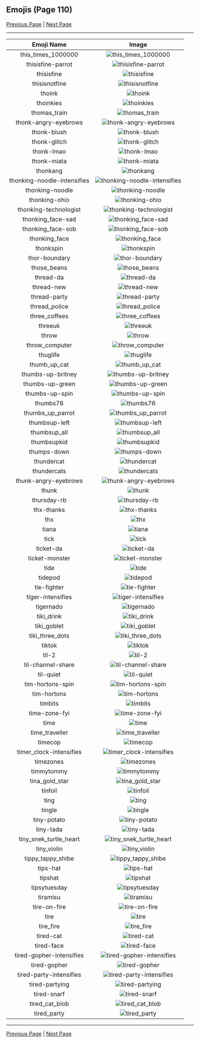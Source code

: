 
## Emojis (Page 110)

[Previous Page](/docs/hc/page-t-0109.md)
  | [Next Page](/docs/hc/page-t-0111.md)

<hr />

|Emoji Name|Image|
| :-: | :-: |
|this_times_1000000| ![this_times_1000000](/emojis/hc/this_times_1000000.gif)|
|thisisfine-parrot| ![thisisfine-parrot](/emojis/hc/thisisfine-parrot.gif)|
|thisisfine| ![thisisfine](/emojis/hc/thisisfine.png)|
|thisisnotfine| ![thisisnotfine](/emojis/hc/thisisnotfine.png)|
|thoink| ![thoink](/emojis/hc/thoink.png)|
|thoinkies| ![thoinkies](/emojis/hc/thoinkies.png)|
|thomas_train| ![thomas_train](/emojis/hc/thomas_train.png)|
|thonk-angry-eyebrows| ![thonk-angry-eyebrows](/emojis/hc/thonk-angry-eyebrows.png)|
|thonk-blush| ![thonk-blush](/emojis/hc/thonk-blush.png)|
|thonk-glitch| ![thonk-glitch](/emojis/hc/thonk-glitch.gif)|
|thonk-lmao| ![thonk-lmao](/emojis/hc/thonk-lmao.png)|
|thonk-miata| ![thonk-miata](/emojis/hc/thonk-miata.png)|
|thonkang| ![thonkang](/emojis/hc/thonkang.png)|
|thonking-noodle-intensifies| ![thonking-noodle-intensifies](/emojis/hc/thonking-noodle-intensifies.gif)|
|thonking-noodle| ![thonking-noodle](/emojis/hc/thonking-noodle.png)|
|thonking-ohio| ![thonking-ohio](/emojis/hc/thonking-ohio.png)|
|thonking-technologist| ![thonking-technologist](/emojis/hc/thonking-technologist.png)|
|thonking_face-sad| ![thonking_face-sad](/emojis/hc/thonking_face-sad.png)|
|thonking_face-sob| ![thonking_face-sob](/emojis/hc/thonking_face-sob.png)|
|thonking_face| ![thonking_face](/emojis/hc/thonking_face.png)|
|thonkspin| ![thonkspin](/emojis/hc/thonkspin.gif)|
|thor-boundary| ![thor-boundary](/emojis/hc/thor-boundary.jpg)|
|those_beans| ![those_beans](/emojis/hc/those_beans.png)|
|thread-da| ![thread-da](/emojis/hc/thread-da.png)|
|thread-new| ![thread-new](/emojis/hc/thread-new.png)|
|thread-party| ![thread-party](/emojis/hc/thread-party.gif)|
|thread_police| ![thread_police](/emojis/hc/thread_police.gif)|
|three_coffees| ![three_coffees](/emojis/hc/three_coffees.png)|
|threeuk| ![threeuk](/emojis/hc/threeuk.png)|
|throw| ![throw](/emojis/hc/throw.png)|
|throw_computer| ![throw_computer](/emojis/hc/throw_computer.gif)|
|thuglife| ![thuglife](/emojis/hc/thuglife.png)|
|thumb_up_cat| ![thumb_up_cat](/emojis/hc/thumb_up_cat.png)|
|thumbs-up-britney| ![thumbs-up-britney](/emojis/hc/thumbs-up-britney.gif)|
|thumbs-up-green| ![thumbs-up-green](/emojis/hc/thumbs-up-green.png)|
|thumbs-up-spin| ![thumbs-up-spin](/emojis/hc/thumbs-up-spin.gif)|
|thumbs76| ![thumbs76](/emojis/hc/thumbs76.png)|
|thumbs_up_parrot| ![thumbs_up_parrot](/emojis/hc/thumbs_up_parrot.gif)|
|thumbsup-left| ![thumbsup-left](/emojis/hc/thumbsup-left.png)|
|thumbsup_all| ![thumbsup_all](/emojis/hc/thumbsup_all.gif)|
|thumbsupkid| ![thumbsupkid](/emojis/hc/thumbsupkid.png)|
|thumps-down| ![thumps-down](/emojis/hc/thumps-down.gif)|
|thundercat| ![thundercat](/emojis/hc/thundercat.gif)|
|thundercats| ![thundercats](/emojis/hc/thundercats.png)|
|thunk-angry-eyebrows| ![thunk-angry-eyebrows](/emojis/hc/thunk-angry-eyebrows.png)|
|thunk| ![thunk](/emojis/hc/thunk.png)|
|thursday-rb| ![thursday-rb](/emojis/hc/thursday-rb.png)|
|thx-thanks| ![thx-thanks](/emojis/hc/thx-thanks.png)|
|thx| ![thx](/emojis/hc/thx.png)|
|tiana| ![tiana](/emojis/hc/tiana.png)|
|tick| ![tick](/emojis/hc/tick.png)|
|ticket-da| ![ticket-da](/emojis/hc/ticket-da.png)|
|ticket-monster| ![ticket-monster](/emojis/hc/ticket-monster.gif)|
|tide| ![tide](/emojis/hc/tide.png)|
|tidepod| ![tidepod](/emojis/hc/tidepod.jpg)|
|tie-fighter| ![tie-fighter](/emojis/hc/tie-fighter.png)|
|tiger-intensifies| ![tiger-intensifies](/emojis/hc/tiger-intensifies.gif)|
|tigernado| ![tigernado](/emojis/hc/tigernado.jpg)|
|tiki_drink| ![tiki_drink](/emojis/hc/tiki_drink.png)|
|tiki_goblet| ![tiki_goblet](/emojis/hc/tiki_goblet.png)|
|tiki_three_dots| ![tiki_three_dots](/emojis/hc/tiki_three_dots.png)|
|tiktok| ![tiktok](/emojis/hc/tiktok.png)|
|til-2| ![til-2](/emojis/hc/til-2.png)|
|til-channel-share| ![til-channel-share](/emojis/hc/til-channel-share.png)|
|til-quiet| ![til-quiet](/emojis/hc/til-quiet.png)|
|tim-hortons-spin| ![tim-hortons-spin](/emojis/hc/tim-hortons-spin.gif)|
|tim-hortons| ![tim-hortons](/emojis/hc/tim-hortons.gif)|
|timbits| ![timbits](/emojis/hc/timbits.png)|
|time-zone-fyi| ![time-zone-fyi](/emojis/hc/time-zone-fyi.png)|
|time| ![time](/emojis/hc/time.jpg)|
|time_traveller| ![time_traveller](/emojis/hc/time_traveller.png)|
|timecop| ![timecop](/emojis/hc/timecop.jpg)|
|timer_clock-intensifies| ![timer_clock-intensifies](/emojis/hc/timer_clock-intensifies.gif)|
|timezones| ![timezones](/emojis/hc/timezones.jpg)|
|timmytommy| ![timmytommy](/emojis/hc/timmytommy.png)|
|tina_gold_star| ![tina_gold_star](/emojis/hc/tina_gold_star.gif)|
|tinfoil| ![tinfoil](/emojis/hc/tinfoil.gif)|
|ting| ![ting](/emojis/hc/ting.png)|
|tingle| ![tingle](/emojis/hc/tingle.png)|
|tiny-potato| ![tiny-potato](/emojis/hc/tiny-potato.jpg)|
|tiny-tada| ![tiny-tada](/emojis/hc/tiny-tada.png)|
|tiny_snek_turtle_heart| ![tiny_snek_turtle_heart](/emojis/hc/tiny_snek_turtle_heart.png)|
|tiny_violin| ![tiny_violin](/emojis/hc/tiny_violin.png)|
|tippy_tappy_shibe| ![tippy_tappy_shibe](/emojis/hc/tippy_tappy_shibe.gif)|
|tips-hat| ![tips-hat](/emojis/hc/tips-hat.gif)|
|tipshat| ![tipshat](/emojis/hc/tipshat.gif)|
|tipsytuesday| ![tipsytuesday](/emojis/hc/tipsytuesday.png)|
|tiramisu| ![tiramisu](/emojis/hc/tiramisu.gif)|
|tire-on-fire| ![tire-on-fire](/emojis/hc/tire-on-fire.gif)|
|tire| ![tire](/emojis/hc/tire.png)|
|tire_fire| ![tire_fire](/emojis/hc/tire_fire.jpg)|
|tired-cat| ![tired-cat](/emojis/hc/tired-cat.png)|
|tired-face| ![tired-face](/emojis/hc/tired-face.gif)|
|tired-gopher-intensifies| ![tired-gopher-intensifies](/emojis/hc/tired-gopher-intensifies.gif)|
|tired-gopher| ![tired-gopher](/emojis/hc/tired-gopher.png)|
|tired-party-intensifies| ![tired-party-intensifies](/emojis/hc/tired-party-intensifies.gif)|
|tired-partying| ![tired-partying](/emojis/hc/tired-partying.png)|
|tired-snarf| ![tired-snarf](/emojis/hc/tired-snarf.png)|
|tired_cat_blob| ![tired_cat_blob](/emojis/hc/tired_cat_blob.png)|
|tired_party| ![tired_party](/emojis/hc/tired_party.gif)|

<hr/>

[Previous Page](/docs/hc/page-t-0109.md)
  | [Next Page](/docs/hc/page-t-0111.md)